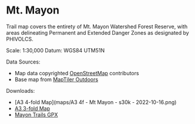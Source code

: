 # Mt. Mayon

Trail map covers the entirety of Mt. Mayon Watershed Forest Reserve, with areas delineating Permanent and Extended Danger Zones as designated by PHIVOLCS.

Scale: 1:30,000
Datum: WGS84 UTM51N

Data Sources:
* Map data copyrighted [OpenStreetMap](https://www.openstreetmap.org) contributors
* Base map from [MapTiler Outdoors](https://www.maptiler.com)

Downloads:
* [A3 4-fold Map](maps/A3 4f - Mt Mayon - s30k - 2022-10-16.png)
* [A3 3-fold Map](https://bit.ly/3CHXacG)
* [Mayon Trails GPX](maps/gpx/mayon-trail.gpx)
